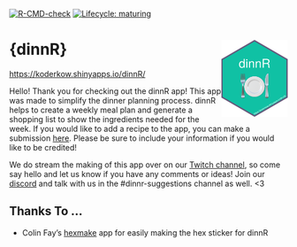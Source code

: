 
<!-- README.md is generated from README.Rmd. Please edit that file -->
<!-- badges: start -->

[![R-CMD-check](https://github.com/KoderKow/dinnR/workflows/R-CMD-check/badge.svg)](https://github.com/KoderKow/dinnR/actions)
[![Lifecycle:
maturing](https://img.shields.io/badge/lifecycle-maturing-blue.svg)](https://www.tidyverse.org/lifecycle/#maturing)
<!-- badges: end -->

# {dinnR} <img src="https://raw.githubusercontent.com/koderkow/dinnr/master/inst/other/hex-dinnR.png" align="right" alt="" width="120" />

<https://koderkow.shinyapps.io/dinnR/>

Hello! Thank you for checking out the dinnR app! This app was made to
simplify the dinner planning process. dinnR helps to create a weekly
meal plan and generate a shopping list to show the ingredients needed
for the week. If you would like to add a recipe to the app, you can make
a submission [here](https://forms.gle/T5pHyzZrNhzDrEd37). Please be sure
to include your information if you would like to be credited!

We do stream the making of this app over on our [Twitch
channel](https://twitch.tv/theeatgamelove), so come say hello and let us
know if you have any comments or ideas! Join our
[discord](https://discord.gg/hrec3NP) and talk with us in the
\#dinnr-suggestions channel as well. &lt;3

## Thanks To …

-   Colin Fay’s [hexmake](https://connect.thinkr.fr/hexmake/) app for
    easily making the hex sticker for dinnR
